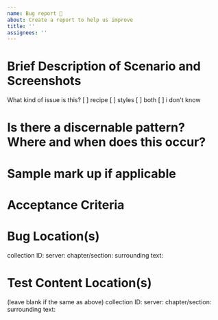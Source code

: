 ```yaml
---
name: Bug report 🐞
about: Create a report to help us improve
title: ''
assignees: ''
---
```


# Brief Description of Scenario and Screenshots
What kind of issue is this? [ ] recipe [ ] styles [ ] both [ ] i don't know

<!-- Do you have a annotated screenshot you can provided? -->

# Is there a discernable pattern? Where and when does this occur?

# Sample mark up if applicable

# Acceptance Criteria

# Bug Location(s)
collection ID:
server:
chapter/section: 
surrounding text: 

# Test Content Location(s)
(leave blank if the same as above)
collection ID:
server: 
chapter/section:
surrounding text:


<!-- Please add the book labels for all titles that need testing -->
